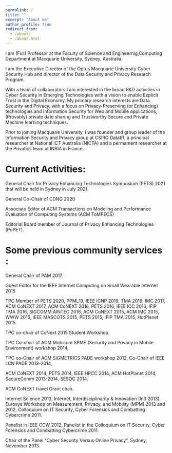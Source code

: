 ```yaml
---
permalink: /
title: ""
excerpt: "About me"
author_profile: true
redirect_from: 
  - /about/
  - /about.html
---
```


I am (Full) Professor at the Faculty of Science and Engineernig,Computing Department at Macquarie University, Sydney, Australia. 

I am the Executive Director of the Optus Macquarie University Cyber Security Hub and director of the Data Security and Privacy Research Program. 

With a team of collaborators I am interested in the broad R&D activities in Cyber Security in Emerging Technologies with a vision to enable Explicit Trust in the Digital Economy. My primary research interests are Data Security and Privacy, with a focus on Privacy-Preserving (or Enhancing) technologies and Information Security for Web and Mobile applications, (Provably) private date sharing and Trustworthy Secure and Private Machine learning techniques. 

Prior to joining Macquarie University, I was founder and group leader of the Information Security and Privacy group at CSIRO Data61, a principal researcher at National ICT Australia (NICTA) and a permament researcher at the Privatics team at INRIA in France.


Current Activities:
======

General Chair for Privacy Enhancing Technologies Symposium (PETS) 2021 that will be held in Sydney in July 2021.

General Co-Chair of CDNG 2020

Associate Editor of ACM Transactions on Modeling and Performance Evaluation of Computing Systems (ACM ToMPECS)

Editorial Board member of Journal of Privacy Enhancing Technologies (PoPET).

Some previous community services : 
======

General Chair of PAM 2017.

Guest Editor for the IEEE Internet Computing on Small Wearable Internet 2015

TPC Member of PETS 2020, PPML19, IEEE ICNP 2019, TMA 2019, IMC 2017, ACM CoNEXT 2017, ACM CoNEXT 2016, PETS 2016, IEEE ICC 2016, IFIP TMA 2016, SIGCOMM AINTEC 2016, ACM CoNEXT 2015, ACM IMC 2015, WWW 2015, IEEE MASCOTS 2015, PETS 2015, IFIP TMA 2015, HotPlanet 2015.

TPC co-chair of CoNext 2015 Student Workshop.

TPC Co-chair of ACM Mobicom SPME (Security and Privacy in Mobile Environment) workshop 2014,

TPC co-Chair of ACM SIGMETRICS PADE workshop 2012, Co-Chair of IEEE LCN PADE 2013-2014,

ACM CoNEXT 2014, PETS 2014, IEEE HPCC 2014, ACM HotPlanet 2014, SecureComm 2013-2014, SESOC 2014.

ACM CoNEXT travel Grant chair.

Internet Science 2013, Internet, Interdisciplinarity & Innovation (In3 2013), Eurosys Workshop on Measurement, Privacy, and Mobility (MPM) 2013 and 2012, Colloquium on IT Security, Cyber Forensics and Combatting Cybercrime 2011.

Panelist in IEEE CCW 2012, Panelist in the Colloquium on IT Security, Cyber Forensics and Combatting Cybercrime 2011.

Chair of the Panel “Cyber Security Versus Online Privacy”, Sydney, November 2013.

 
